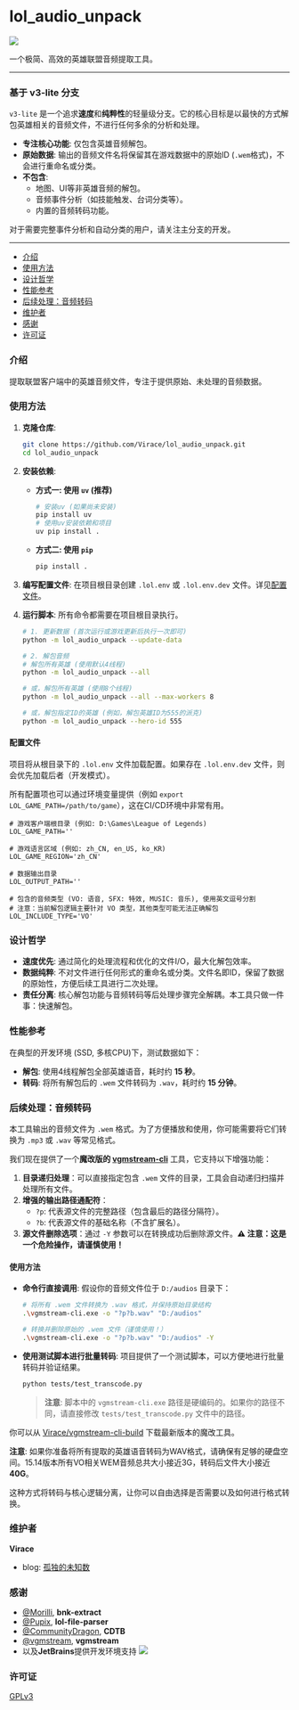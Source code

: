 # lol_audio_unpack 
![](https://img.shields.io/badge/python-%3E%3D3.10-blue)

一个极简、高效的英雄联盟音频提取工具。

---

### **基于 v3-lite 分支**
`v3-lite` 是一个追求**速度**和**纯粹性**的轻量级分支。它的核心目标是以最快的方式解包英雄相关的音频文件，不进行任何多余的分析和处理。

-   **专注核心功能**: 仅包含英雄音频解包。
-   **原始数据**: 输出的音频文件名将保留其在游戏数据中的原始ID (`.wem`格式)，不会进行重命名或分类。
-   **不包含**:
    -   地图、UI等非英雄音频的解包。
    -   音频事件分析（如技能触发、台词分类等）。
    -   内置的音频转码功能。

对于需要完整事件分析和自动分类的用户，请关注主分支的开发。

---

- [介绍](#介绍)
- [使用方法](#使用方法)
- [设计哲学](#设计哲学)
- [性能参考](#性能参考)
- [后续处理：音频转码](#后续处理音频转码)
- [维护者](#维护者)
- [感谢](#感谢)
- [许可证](#许可证)


### 介绍
提取联盟客户端中的英雄音频文件，专注于提供原始、未处理的音频数据。

### 使用方法
1.  **克隆仓库**:
    ```bash
    git clone https://github.com/Virace/lol_audio_unpack.git
    cd lol_audio_unpack
    ```

2.  **安装依赖**:
    *   **方式一: 使用 `uv` (推荐)**
        ```bash
        # 安装uv (如果尚未安装)
        pip install uv
        # 使用uv安装依赖和项目
        uv pip install .
        ```
    *   **方式二: 使用 `pip`**
        ```bash
        pip install .
        ```

3.  **编写配置文件**:
    在项目根目录创建 `.lol.env` 或 `.lol.env.dev` 文件。详见[配置文件](#配置文件)。

4.  **运行脚本**:
    所有命令都需要在项目根目录执行。

    ```bash
    # 1. 更新数据 (首次运行或游戏更新后执行一次即可)
    python -m lol_audio_unpack --update-data

    # 2. 解包音频
    # 解包所有英雄 (使用默认4线程)
    python -m lol_audio_unpack --all

    # 或，解包所有英雄 (使用8个线程)
    python -m lol_audio_unpack --all --max-workers 8

    # 或，解包指定ID的英雄 (例如，解包英雄ID为555的派克)
    python -m lol_audio_unpack --hero-id 555
    ```

#### 配置文件
项目将从根目录下的 `.lol.env` 文件加载配置。如果存在 `.lol.env.dev` 文件，则会优先加载后者（开发模式）。

所有配置项也可以通过环境变量提供（例如 `export LOL_GAME_PATH=/path/to/game`），这在CI/CD环境中非常有用。

```dotenv
# 游戏客户端根目录 (例如: D:\Games\League of Legends)
LOL_GAME_PATH=''

# 游戏语言区域 (例如: zh_CN, en_US, ko_KR)
LOL_GAME_REGION='zh_CN'

# 数据输出目录
LOL_OUTPUT_PATH=''

# 包含的音频类型 (VO: 语音, SFX: 特效, MUSIC: 音乐), 使用英文逗号分割
# 注意：当前解包逻辑主要针对 VO 类型，其他类型可能无法正确解包
LOL_INCLUDE_TYPE='VO'
```

### 设计哲学
-   **速度优先**: 通过简化的处理流程和优化的文件I/O，最大化解包效率。
-   **数据纯粹**: 不对文件进行任何形式的重命名或分类。文件名即ID，保留了数据的原始性，方便后续工具进行二次处理。
-   **责任分离**: 核心解包功能与音频转码等后处理步骤完全解耦。本工具只做一件事：快速解包。

### 性能参考
在典型的开发环境 (SSD, 多核CPU)下，测试数据如下：
- **解包**: 使用4线程解包全部英雄语音，耗时约 **15 秒**。
- **转码**: 将所有解包后的 `.wem` 文件转码为 `.wav`，耗时约 **15 分钟**。

### 后续处理：音频转码
本工具输出的音频文件为 `.wem` 格式。为了方便播放和使用，你可能需要将它们转换为 `.mp3` 或 `.wav` 等常见格式。

我们现在提供了一个**魔改版的 [vgmstream-cli](https://github.com/Virace/vgmstream-cli-build)** 工具，它支持以下增强功能：

1. **目录递归处理**：可以直接指定包含 `.wem` 文件的目录，工具会自动递归扫描并处理所有文件。
2. **增强的输出路径通配符**：
   * `?p`: 代表源文件的完整路径（包含最后的路径分隔符）。
   * `?b`: 代表源文件的基础名称（不含扩展名）。
3. **源文件删除选项**：通过 `-Y` 参数可以在转换成功后删除源文件。**⚠️ 注意：这是一个危险操作，请谨慎使用！**

#### 使用方法
- **命令行直接调用**:
  假设你的音频文件位于 `D:/audios` 目录下：
  ```bash
  # 将所有 .wem 文件转换为 .wav 格式，并保持原始目录结构
  .\vgmstream-cli.exe -o "?p?b.wav" "D:/audios"

  # 转换并删除原始的 .wem 文件（谨慎使用！）
  .\vgmstream-cli.exe -o "?p?b.wav" "D:/audios" -Y
  ```
- **使用测试脚本进行批量转码**:
  项目提供了一个测试脚本，可以方便地进行批量转码并验证结果。
  ```bash
  python tests/test_transcode.py
  ```
  > **注意**: 脚本中的 `vgmstream-cli.exe` 路径是硬编码的。如果你的路径不同，请直接修改 `tests/test_transcode.py` 文件中的路径。

你可以从 [Virace/vgmstream-cli-build](https://github.com/Virace/vgmstream-cli-build/releases) 下载最新版本的魔改工具。

**注意**: 如果你准备将所有提取的英雄语音转码为WAV格式，请确保有足够的硬盘空间。15.14版本所有VO相关WEM音频总共大小接近3G，转码后文件大小接近**40G**。

这种方式将转码与核心逻辑分离，让你可以自由选择是否需要以及如何进行格式转换。

### 维护者
**Virace**
- blog: [孤独的未知数](https://x-item.com)

### 感谢
- [@Morilli](https://github.com/Morilli/bnk-extract), **bnk-extract**
- [@Pupix](https://github.com/Pupix/lol-file-parser), **lol-file-parser**
- [@CommunityDragon](https://github.com/CommunityDragon/CDTB), **CDTB**
- [@vgmstream](https://github.com/vgmstream/vgmstream), **vgmstream**
- 以及**JetBrains**提供开发环境支持
  <a href="https://www.jetbrains.com/?from=kratos-pe" target="_blank"><img src="https://cdn.jsdelivr.net/gh/virace/kratos-pe@main/jetbrains.svg"></a>

### 许可证
[GPLv3](LICENSE)

